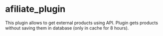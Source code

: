 # afiliate_plugin
This plugin allows to get external products using API. Plugin gets products without saving them in database (only in cache for 8 hours).
